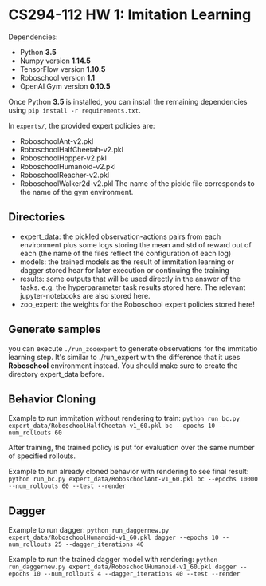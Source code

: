 # CS294-112 HW 1: Imitation Learning

Dependencies:
 * Python **3.5**
 * Numpy version **1.14.5**
 * TensorFlow version **1.10.5**
 * Roboschool version **1.1**
 * OpenAI Gym version **0.10.5**

Once Python **3.5** is installed, you can install the remaining dependencies using `pip install -r requirements.txt`.

In `experts/`, the provided expert policies are:
* RoboschoolAnt-v2.pkl
* RoboschoolHalfCheetah-v2.pkl
* RoboschoolHopper-v2.pkl
* RoboschoolHumanoid-v2.pkl
* RoboschoolReacher-v2.pkl
* RoboschoolWalker2d-v2.pkl
The name of the pickle file corresponds to the name of the gym environment.

## Directories

- expert_data: the pickled observation-actions pairs from each environment plus 
some logs storing the mean and std of reward out of each (the name of the files 
reflect the configuration of each log)
- models: the trained models as the result of immitation learning or dagger stored
hear for later execution or continuing the training
- results: some outputs that will be used directly in the answer of the tasks. e.g.
the hyperparameter task results stored here. The relevant jupyter-notebooks are also
stored here.
- zoo_expert: the weights for the Roboschool expert policies stored here! 

## Generate samples
you can execute ```./run_zooexpert``` to generate observations for the immitatio
learning step. It's similar to ./run_expert with the difference that it uses **Roboschool**
environment instead. You should make sure to create the directory expert_data before.

## Behavior Cloning

Example to run immitation without rendering to train:
```python run_bc.py expert_data/RoboschoolHalfCheetah-v1_60.pkl bc --epochs 10 --num_rollouts 60```

After training, the trained policy is put for evaluation over the same number of
specified rollouts. 

Example to run already cloned behavior with rendering to see final result:
```python run_bc.py expert_data/RoboschoolAnt-v1_60.pkl bc --epochs 10000 --num_rollouts 60 --test --render```


## Dagger

Example to run dagger:
```python run_daggernew.py expert_data/RoboschoolHumanoid-v1_60.pkl dagger --epochs 10 --num_rollouts 25 --dagger_iterations 40```

Example to run the trained dagger model with rendering: 
```python run_daggernew.py expert_data/RoboschoolHumanoid-v1_60.pkl dagger --epochs 10 --num_rollouts 4 --dagger_iterations 40 --test --render```



